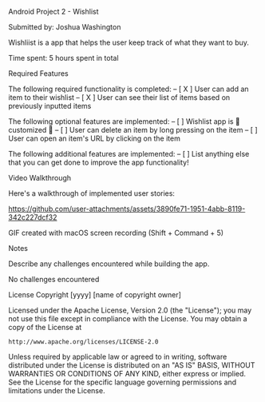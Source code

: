Android Project 2 - Wishlist

Submitted by: Joshua Washington

Wishliist is a app that helps the user keep track of what they want to buy.

Time spent: 5 hours spent in total

Required Features

The following required functionality is completed:
– [ X  ] User can add an item to their wishlist
– [ X ] User can see their list of items based on previously inputted items

The following optional features are implemented:
– [ ] Wishlist app is 🎨 customized 🎨
– [ ] User can delete an item by long pressing on the item
– [ ] User can open an item's URL by clicking on the item

The following additional features are implemented:
– [ ] List anything else that you can get done to improve the app functionality!

Video Walkthrough

Here's a walkthrough of implemented user stories:

https://github.com/user-attachments/assets/3890fe71-1951-4abb-8119-342c227dcf32

GIF created with macOS screen recording (Shift + Command + 5)

Notes

Describe any challenges encountered while building the app.

No challenges encountered

License
Copyright [yyyy] [name of copyright owner]

Licensed under the Apache License, Version 2.0 (the "License");
you may not use this file except in compliance with the License.
You may obtain a copy of the License at

    http://www.apache.org/licenses/LICENSE-2.0

Unless required by applicable law or agreed to in writing, software
distributed under the License is distributed on an "AS IS" BASIS,
WITHOUT WARRANTIES OR CONDITIONS OF ANY KIND, either express or implied.
See the License for the specific language governing permissions and
limitations under the License.
